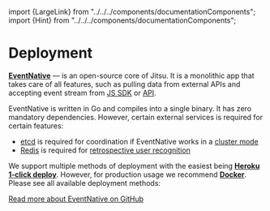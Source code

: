 import {LargeLink} from "../../../components/documentationComponents";
import {Hint} from "../../../components/documentationComponents";

# Deployment

[**EventNative**](https://github.com/jitsucom/eventnative) — is an open-source core of Jitsu. It is a monolithic app
that takes care of all features, such as pulling data from external APIs and accepting event stream from
[JS SDK](/docs/sending-data/javascript-reference) or [API](/docs/sending-data/api).

EventNative is written in Go and compiles into a single binary. It has zero mandatory dependencies. However, certain external
services is required for certain features:

 * [etcd](https://etcd.io/) is required for coordination if EventNative works in a [cluster mode](/docs/other-features/scaling-eventnative)
 * [Redis](https://redis.io) is required for [retrospective user recognition](/docs/other-features/retrospective-user-recognition)



We support multiple methods of deployment with the easiest being [**Heroku 1-click deploy**](/docs/deployment/deploy-on-heroku).
However, for production usage we recommend [**Docker**](/docs/deployment/deploy-with-docker). Please see all available deployment methods:

<LargeLink title="Deploy on heroku" href="/docs/deployment/deploy-on-heroku" />

<LargeLink title="Deploy with Docker" href="/docs/deployment/deploy-with-docker" />

<LargeLink title="Build from Sources" href="/docs/deployment/build-from-sources" />

<Hint>
    <a href="https://github.com/jitsucom/eventnative">Read more about EventNative on GitHub</a>
</Hint>



